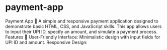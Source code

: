 # payment-app
Payment App 💸 A simple and responsive payment application designed to demonstrate basic HTML, CSS, and JavaScript skills. This app allows users to input their UPI ID, specify an amount, and simulate a payment process.  Features 🚀 User-Friendly Interface: Minimalistic design with input fields for UPI ID and amount. Responsive Design: 
